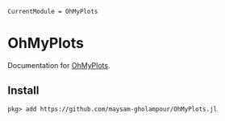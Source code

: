```@meta
CurrentModule = OhMyPlots
```

# OhMyPlots

Documentation for [OhMyPlots](https://github.com/maysam-gholampour/OhMyPlots.jl).

## Install

```julia-repl
pkg> add https://github.com/maysam-gholampour/OhMyPlots.jl
```


